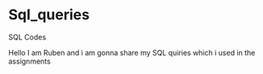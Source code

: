 # Sql_queries
SQL Codes

Hello I am Ruben and i am gonna share my SQL quiries which i used in the assignments
